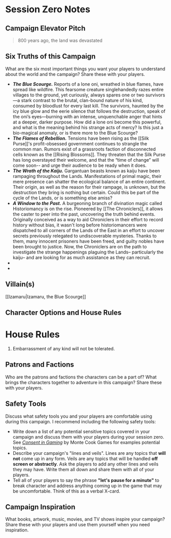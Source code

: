 # Session Zero Notes

## Campaign Elevator Pitch

> 800 years ago, the land was devastated 
## Six Truths of this Campaign

What are the six most important things you want your players to understand about the world and the campaign? Share these with your players.

- ***The Blue Scourge.*** Reports of a lone oni, wreathed in blue flames, have spread like wildfire. This fearsome creature singlehandedly razes entire villages to the ground, yet curiously, always spares one or two survivors—a stark contrast to the brutal, clan-bound nature of his kind, consumed by bloodlust for every last kill. The survivors, haunted by the icy blue glow and the eerie silence that follows the destruction, speak of the oni’s eyes—burning with an intense, unquenchable anger that hints at a deeper, darker purpose. How did a lone oni become this powerful, and what is the meaning behind his strange acts of mercy? Is this just a bio-magical anomaly, or is there more to the Blue Scourge?
- ***The Flames of Rebellion.*** Tensions have been rising as the [[Silk Purse]]'s profit-obsessed government continues to strangle the common man. Rumors exist of a grassroots faction of disconnected cells known as the [[Rising Blossoms]]. They threaten that the Silk Purse has long overstayed their welcome, and that the “time of change” will come soon-- and urge their audience to be ready when it does.
- ***The Wrath of the Kaiju.*** Gargantuan beasts known as kaiju have been rampaging throughout the Lands. Manifestations of primal magic, their mere presence can shatter the ecological balance of an entire continent. Their origin, as well as the reason for their rampage, is unknown, but the destruction they bring is nothing but certain. Could this be part of the cycle of the Lands, or is something else amiss?
- ***A Window to the Past.*** A burgeoning branch of divination magic called Historiomancy is on the rise. Pioneered by [[The Chroniclers]], it allows the caster to peer into the past, uncovering the truth behind events. Originally conceived as a way to aid Chroniclers in their effort to record history without bias, it wasn't long before historiomancers were dispatched to all corners of the Lands of the East in an effort to uncover secrets previously relegated to undiscoverable mysteries. Thanks to them, many innocent prisoners have been freed, and guilty nobles have been brought to justice. Now, the Chroniclers are on the path to investigate the strange happenings plaguing the Lands– particularly the kaiju– and are looking for as much assistance as they can recruit.
- 
- 

## Villain(s)

[[Izamaru|Izamaru, the Blue Scourge]]

## Character Options and House Rules

# House Rules

1. Embarrassment of any kind will not be tolerated. 
## Patrons and Factions

Who are the patrons and factions the characters can be a part of? What brings the characters together to adventure in this campaign? Share these with your players.

## Safety Tools

Discuss what safety tools you and your players are comfortable using during this campaign. I recommend including the following safety tools:

- Write down a list of any potential sensitive topics covered in your campaign and discuss them with your players during your session zero. See [*Consent in Gaming*](https://www.montecookgames.com/consent-in-gaming/) by Monte Cook Games for examples potential topics.
- Describe your campaign's "lines and veils". Lines are any topics that **will not** come up in any form. Veils are any topics that will be handled **off screen or abstractly**. Ask the players to add any other lines and veils they may have. Write them all down and share them with all of your players.
- Tell all of your players to say the phrase **"let's pause for a minute"** to break character and address anything coming up in the game that may be uncomfortable. Think of this as a verbal X-card.

## Campaign Inspiration

What books, artwork, music, movies, and TV shows inspire your campaign? Share these with your players and use them yourself when you need inspiration.
